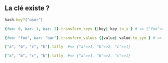 <gtags ruby hash>

<tags key exist exists present>

 ## La clé existe ?
```ruby
hash.key?("user")
```

</tags>

<tags key transform keys replace transform_keys>

```ruby
{foo: 0, bar: 1, baz: 2}.transform_keys {|key| key.to_s } # => {"foo"=>0, "bar"=>1, "baz"=>2}
```

</tags>

<tags key transform values replace transform_values>

```ruby
{foo: "foo", bar: "bar"}.transform_values {|value| value.to_sym } # => {:foo=>:foo, :bar=>:bar}
```

</tags>

<tags count values value>

```ruby
["a", "b", "c", "b"].tally  #=> {"a"=>1, "b"=>2, "c"=>1}
```

</tags>

<tags count values value>

```ruby
["a", "b", "c", "b"].tally  #=> {"a"=>1, "b"=>2, "c"=>1}
```

</tags>

</gtags>